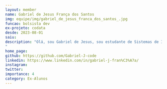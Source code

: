 ```yaml
---
layout: member
name: Gabriel de Jesus França dos Santos 
img: equipe/img/gabriel_de_jesus_franca_dos_santos_.jpg
funcao: bolsista dev
ex-projeto: codata
desde: 2023-08-01
saiu: 
description: "Olá, sou Gabriel de Jesus, sou estudante de Sistemas de Informação na UFPB. Entrei no Ayty pelo projeto da CODATA, pelo time de Inteligência Artificial. Gosto de programar no backend com C# e Python. E tenho como hobbies jogos (normalmente RPGs) e a leitura de manga.
"
home_page: 
github: https://github.com/Gabriel-J-code
linkedin: https://www.linkedin.com/in/gabriel-j-fran%C3%A7a/
instagram: 
twitter: 
importance: 4
category: Ex-Alunos
---
```

